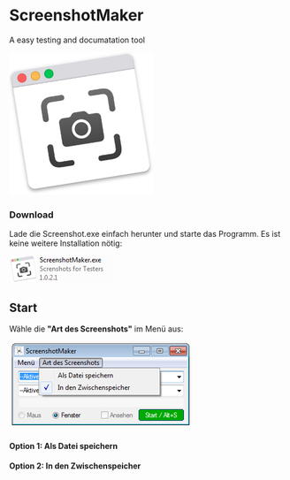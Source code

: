 # ScreenshotMaker
A easy testing and documatation tool

<img src="https://raw.githubusercontent.com/AutomationMasters/ScreenshotMaker/master/Screenshot1.png" />


### Download
Lade die Screenshot.exe einfach herunter und starte das Programm. Es ist keine weitere Installation nötig:

<img src="https://raw.githubusercontent.com/AutomationMasters/ScreenshotMaker/master/Screenshot2.png" />

## Start

Wähle die **"Art des Screenshots"** im Menü aus:

<img src="https://raw.githubusercontent.com/AutomationMasters/ScreenshotMaker/master/Screenshot3.png" />

#### Option 1: Als Datei speichern



#### Option 2: In den Zwischenspeicher
